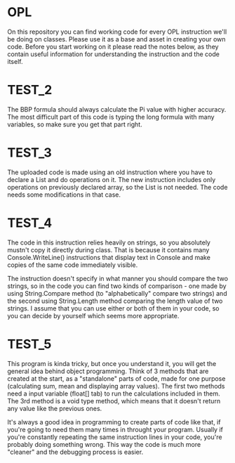 # OPL
On this repository you can find working code for every OPL instruction we'll be doing on classes. Please use it as a base and asset in creating your own code. Before you start working on it please read the notes below, as they contain useful information for understanding the instruction and the code itself.

# TEST_2
The BBP formula should always calculate the Pi value with higher accuracy. The most difficult part of this code is typing the long formula with many variables, so make sure you get that part right.

# TEST_3
The uploaded code is made using an old instruction where you have to declare a List and do operations on it. The new instruction includes only operations on previously declared array, so the List is not needed. The code needs some modifications in that case.

# TEST_4
The code in this instruction relies heavily on strings, so you absolutely mustn't copy it directly during class. That is because it contains many Console.WriteLine() instructions that display text in Console and make copies of the same code immediately visible. 

The instruction doesn't specify in what manner you should compare the two strings, so in the code you can find two kinds of comparison - one made by using String.Compare method (to "alphabetically" compare two strings) and the second using String.Length method comparing the length value of two strings. I assume that you can use either or both of them in your code, so you can decide by yourself which seems more appropriate.

# TEST_5
This program is kinda tricky, but once you understand it, you will get the general idea behind object programming. Think of 3 methods that are created at the start, as a "standalone" parts of code, made for one purpose (calculating sum, mean and displaying array values). The first two methods need a input variable (float[] tab) to run the calculations included in them. The 3rd method is a void type method, which means that it doesn't return any value like the previous ones.

It's always a good idea in programming to create parts of code like that, if you're going to need them many times in throught your program. Usually if you're constantly repeating the same instruction lines in your code, you're probably doing something wrong. This way the code is much more "cleaner" and the debugging process is easier.

